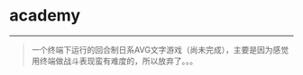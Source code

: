 # academy
---------------------------------
> 一个终端下运行的回合制日系AVG文字游戏（尚未完成），主要是因为感觉用终端做战斗表现蛮有难度的，所以放弃了。。。
